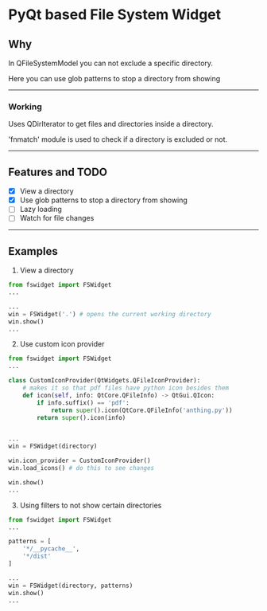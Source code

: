 
# PyQt based File System Widget

## Why

In QFileSystemModel you can not exclude a specific directory.

Here you can use glob patterns to stop a directory from showing
 
---

### Working

Uses QDirIterator to get files and directories inside a directory.

'fnmatch' module is used to check if a directory is excluded or not.

---

## Features and TODO
- [x] View a directory
- [x] Use glob patterns to stop a directory from showing
- [ ] Lazy loading
- [ ] Watch for file changes

---

## Examples

1. View a directory

```python
from fswidget import FSWidget
...

...
win = FSWidget('.') # opens the current working directory
win.show()
...
```

2. Use custom icon provider
```python
from fswidget import FSWidget
...

class CustomIconProvider(QtWidgets.QFileIconProvider):
    # makes it so that pdf files have python icon besides them
    def icon(self, info: QtCore.QFileInfo) -> QtGui.QIcon:
        if info.suffix() == 'pdf':
            return super().icon(QtCore.QFileInfo('anthing.py'))
        return super().icon(info)


...
win = FSWidget(directory)

win.icon_provider = CustomIconProvider()
win.load_icons() # do this to see changes

win.show()
...
```

3. Using filters to not show certain directories
```python
from fswidget import FSWidget
...

patterns = [
    '*/__pycache__',
    '*/dist'
]

...
win = FSWidget(directory, patterns)
win.show()
...
```
